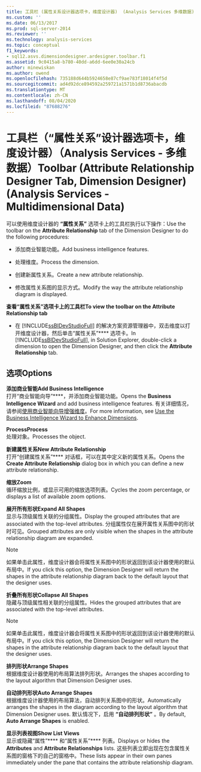 ```yaml
---
title: 工具栏 (属性关系设计器选项卡，维度设计器)  (Analysis Services 多维数据) |Microsoft Docs
ms.custom: ''
ms.date: 06/13/2017
ms.prod: sql-server-2014
ms.reviewer: ''
ms.technology: analysis-services
ms.topic: conceptual
f1_keywords:
- sql12.asvs.dimensiondesigner.ardesigner.toolbar.f1
ms.assetid: 9c0415a8-b780-40dd-a6dd-6ee0e30a24cb
author: minewiskan
ms.author: owend
ms.openlocfilehash: 735188d644b5924658e87cf9ae783f18014f4f5d
ms.sourcegitcommit: ad4d92dce894592a259721a1571b1d8736abacdb
ms.translationtype: MT
ms.contentlocale: zh-CN
ms.lasthandoff: 08/04/2020
ms.locfileid: "87688276"
---
```

# <a name="toolbar-attribute-relationship-designer-tab-dimension-designer-analysis-services---multidimensional-data"></a><span data-ttu-id="36fc3-102">工具栏（“属性关系”设计器选项卡，维度设计器）（Analysis Services - 多维数据）</span><span class="sxs-lookup"><span data-stu-id="36fc3-102">Toolbar (Attribute Relationship Designer Tab, Dimension Designer) (Analysis Services - Multidimensional Data)</span></span>
  <span data-ttu-id="36fc3-103">可以使用维度设计器的 **“属性关系”** 选项卡上的工具栏执行以下操作：</span><span class="sxs-lookup"><span data-stu-id="36fc3-103">Use the toolbar on the **Attribute Relationship** tab of the Dimension Designer to do the following procedures:</span></span>  
  
-   <span data-ttu-id="36fc3-104">添加商业智能功能。</span><span class="sxs-lookup"><span data-stu-id="36fc3-104">Add business intelligence features.</span></span>  
  
-   <span data-ttu-id="36fc3-105">处理维度。</span><span class="sxs-lookup"><span data-stu-id="36fc3-105">Process the dimension.</span></span>  
  
-   <span data-ttu-id="36fc3-106">创建新属性关系。</span><span class="sxs-lookup"><span data-stu-id="36fc3-106">Create a new attribute relationship.</span></span>  
  
-   <span data-ttu-id="36fc3-107">修改属性关系图的显示方式。</span><span class="sxs-lookup"><span data-stu-id="36fc3-107">Modify the way the attribute relationship diagram is displayed.</span></span>  
  
 <span data-ttu-id="36fc3-108">**查看“属性关系”选项卡上的工具栏**</span><span class="sxs-lookup"><span data-stu-id="36fc3-108">**To view the toolbar on the Attribute Relationship tab**</span></span>  
  
-   <span data-ttu-id="36fc3-109">在 [!INCLUDE[ssBIDevStudioFull](../includes/ssbidevstudiofull-md.md)] 的解决方案资源管理器中，双击维度以打开维度设计器，然后单击“属性关系”\*\*\*\* 选项卡。</span><span class="sxs-lookup"><span data-stu-id="36fc3-109">In [!INCLUDE[ssBIDevStudioFull](../includes/ssbidevstudiofull-md.md)], in Solution Explorer, double-click a dimension to open the Dimension Designer, and then click the **Attribute Relationship** tab.</span></span>  
  
## <a name="options"></a><span data-ttu-id="36fc3-110">选项</span><span class="sxs-lookup"><span data-stu-id="36fc3-110">Options</span></span>  
 <span data-ttu-id="36fc3-111">**添加商业智能**</span><span class="sxs-lookup"><span data-stu-id="36fc3-111">**Add Business Intelligence**</span></span>  
 <span data-ttu-id="36fc3-112">打开“商业智能向导”\*\*\*\*，并添加商业智能功能。</span><span class="sxs-lookup"><span data-stu-id="36fc3-112">Opens the **Business Intelligence Wizard** and add business intelligence features.</span></span> <span data-ttu-id="36fc3-113">有关详细情况，请参阅[使用商业智能向导增强维度](use-the-business-intelligence-wizard-to-enhance-dimensions.md)。</span><span class="sxs-lookup"><span data-stu-id="36fc3-113">For more information, see [Use the Business Intelligence Wizard to Enhance Dimensions](use-the-business-intelligence-wizard-to-enhance-dimensions.md).</span></span>  
  
 <span data-ttu-id="36fc3-114">**Process**</span><span class="sxs-lookup"><span data-stu-id="36fc3-114">**Process**</span></span>  
 <span data-ttu-id="36fc3-115">处理对象。</span><span class="sxs-lookup"><span data-stu-id="36fc3-115">Processes the object.</span></span>  
  
 <span data-ttu-id="36fc3-116">**新建属性关系**</span><span class="sxs-lookup"><span data-stu-id="36fc3-116">**New Attribute Relationship**</span></span>  
 <span data-ttu-id="36fc3-117">打开“创建属性关系”\*\*\*\* 对话框，可以在其中定义新的属性关系。</span><span class="sxs-lookup"><span data-stu-id="36fc3-117">Opens the **Create Attribute Relationship** dialog box in which you can define a new attribute relationship.</span></span>  
  
 <span data-ttu-id="36fc3-118">**缩放**</span><span class="sxs-lookup"><span data-stu-id="36fc3-118">**Zoom**</span></span>  
 <span data-ttu-id="36fc3-119">循环缩放比例，或显示可用的缩放选项列表。</span><span class="sxs-lookup"><span data-stu-id="36fc3-119">Cycles the zoom percentage, or displays a list of available zoom options.</span></span>  
  
 <span data-ttu-id="36fc3-120">**展开所有形状**</span><span class="sxs-lookup"><span data-stu-id="36fc3-120">**Expand All Shapes**</span></span>  
 <span data-ttu-id="36fc3-121">显示与顶级属性关联的分组属性。</span><span class="sxs-lookup"><span data-stu-id="36fc3-121">Display the grouped attributes that are associated with the top-level attributes.</span></span> <span data-ttu-id="36fc3-122">分组属性仅在展开属性关系图中的形状时可见。</span><span class="sxs-lookup"><span data-stu-id="36fc3-122">Grouped attributes are only visible when the shapes in the attribute relationship diagram are expanded.</span></span>  
  
> [!NOTE]  
>  <span data-ttu-id="36fc3-123">如果单击此属性，维度设计器会将属性关系图中的形状返回到该设计器使用的默认布局中。</span><span class="sxs-lookup"><span data-stu-id="36fc3-123">If you click this option, the Dimension Designer will return the shapes in the attribute relationship diagram back to the default layout that the designer uses.</span></span>  
  
 <span data-ttu-id="36fc3-124">**折叠所有形状**</span><span class="sxs-lookup"><span data-stu-id="36fc3-124">**Collapse All Shapes**</span></span>  
 <span data-ttu-id="36fc3-125">隐藏与顶级属性相关联的分组属性。</span><span class="sxs-lookup"><span data-stu-id="36fc3-125">Hides the grouped attributes that are associated with the top-level attributes.</span></span>  
  
> [!NOTE]  
>  <span data-ttu-id="36fc3-126">如果单击此属性，维度设计器会将属性关系图中的形状返回到该设计器使用的默认布局中。</span><span class="sxs-lookup"><span data-stu-id="36fc3-126">If you click this option, the Dimension Designer will return the shapes in the attribute relationship diagram back to the default layout that the designer uses.</span></span>  
  
 <span data-ttu-id="36fc3-127">**排列形状**</span><span class="sxs-lookup"><span data-stu-id="36fc3-127">**Arrange Shapes**</span></span>  
 <span data-ttu-id="36fc3-128">根据维度设计器使用的布局算法排列形状。</span><span class="sxs-lookup"><span data-stu-id="36fc3-128">Arranges the shapes according to the layout algorithm that Dimension Designer uses.</span></span>  
  
 <span data-ttu-id="36fc3-129">**自动排列形状**</span><span class="sxs-lookup"><span data-stu-id="36fc3-129">**Auto Arrange Shapes**</span></span>  
 <span data-ttu-id="36fc3-130">根据维度设计器使用的布局算法，自动排列关系图中的形状。</span><span class="sxs-lookup"><span data-stu-id="36fc3-130">Automatically arranges the shapes in the diagram according to the layout algorithm that Dimension Designer uses.</span></span> <span data-ttu-id="36fc3-131">默认情况下，启用 **“自动排列形状”** 。</span><span class="sxs-lookup"><span data-stu-id="36fc3-131">By default, **Auto Arrange Shapes** is enabled.</span></span>  
  
 <span data-ttu-id="36fc3-132">**显示列表视图**</span><span class="sxs-lookup"><span data-stu-id="36fc3-132">**Show List Views**</span></span>  
 <span data-ttu-id="36fc3-133">显示或隐藏“属性”\*\*\*\* 和“属性关系”\*\*\*\* 列表。</span><span class="sxs-lookup"><span data-stu-id="36fc3-133">Displays or hides the **Attributes** and **Attribute Relationships** lists.</span></span> <span data-ttu-id="36fc3-134">这些列表立即出现在包含属性关系图的窗格下的自己的窗格中。</span><span class="sxs-lookup"><span data-stu-id="36fc3-134">These lists appear in their own panes immediately under the pane that contains the attribute relationship diagram.</span></span>  
  
  
